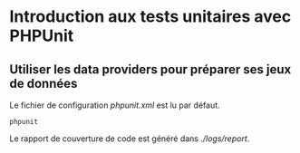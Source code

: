 # Introduction aux tests unitaires avec PHPUnit

## Utiliser les data providers pour préparer ses jeux de données

Le fichier de configuration _phpunit.xml_ est lu par défaut.

```
phpunit
```

Le rapport de couverture de code est généré dans _./logs/report_.
